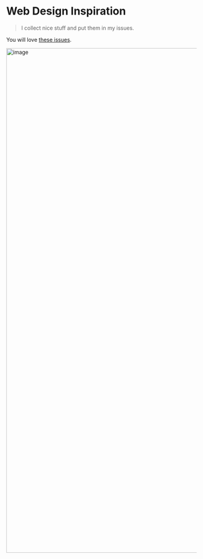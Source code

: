 # Web Design Inspiration

> I collect nice stuff and put them in my issues.

You will love [these issues](https://github.com/shrekuu/web-design-inspiration/issues).

<img width="1333" alt="image" src="https://user-images.githubusercontent.com/3136026/208117415-b380f10b-6315-4c74-948b-f86f5302d274.png">
